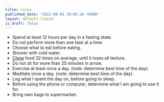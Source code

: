 ```yaml
---
title: rules
published_date: "2022-08-01 20:05:16 +0000"
layout: default.liquid
is_draft: false
---
```

- Spend at least 12 hours per day in a fasting state.
- Do not perform more than one task at a time.
- Choose what to eat before eating.
- Shower with cold water.
- [Chew](https://www.healthline.com/health/how-many-times-should-you-chew-your-food) food 32 times on average, until it loses all texture.
- Do not sit for more than 25 minutes in arrow.
- Exercise at least once a day. (note: determine best time of the day).
- Meditate once a day. (note: determine best time of the day).
- Log what I spent the day on, before going to sleep.
- Before using the phone or computer, determine what I am going to use it for.
- Bring own bags to supermarket.
